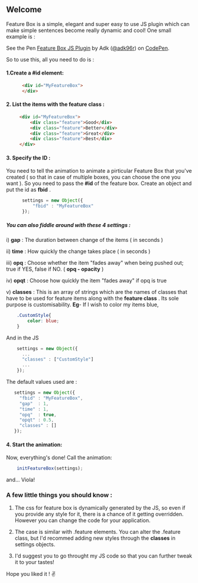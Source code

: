 ## Welcome 

Feature Box is a simple, elegant and super easy to use JS plugin which can make simple sentences become really dynamic and cool! One small example is : 

<p data-height="213" data-theme-id="dark" data-slug-hash="MoebYg" data-default-tab="result" data-user="adk96r" data-embed-version="2" data-pen-title="Feature Box JS Plugin" data-preview="true" class="codepen">See the Pen <a href="https://codepen.io/adk96r/pen/MoebYg/">Feature Box JS Plugin</a> by Adk (<a href="https://codepen.io/adk96r">@adk96r</a>) on <a href="https://codepen.io">CodePen</a>.</p>
<script async src="https://production-assets.codepen.io/assets/embed/ei.js"></script>

So to use this, all you need to do is :
#### 1.Create a #id element:
```html
      <div id="MyFeatureBox">
      </div>
 ```
 
#### 2. List the items with the **feature** class :
 ```html
      <div id="MyFeatureBox">
          <div class="feature">Good</div>
          <div class="feature">Better</div>
          <div class="feature">Great</div>
          <div class="feature">Best</div>
      </div>
```
#### 3. Specify the ID :
  You need to tell the animation to animate a pirticular Feature Box that you've created ( so that in case of multiple boxes, you can choose the one you want ). So you need to pass the **#id** of the feature box.
  Create an object and put the id as **fbid** .
  
```javascript
      settings = new Object({
          "fbid" : "MyFeatureBox"
      });
```    
    
##### You can also fiddle around with these 4 settings :

i) **gap** : The duration between change of the items ( in seconds )

ii) **time** : How quickly the change takes place ( in seconds )

iii) **opq** : Choose whether the item "fades away" when being pushed out; true if YES, false if NO. ( __opq - opacity__ )

iv) **opqt** : Choose how quickly the item "fades away" if opq is true

v) **classes** : This is an array of strings which are the names of classes that have to be used for feature items along with the **feature class** . Its sole purpose is customisability. __Eg__- If I wish to color my items blue,
```css
    .CustomStyle{
        color: blue;
    }
```
And in the JS
```javascript
    settings = new Object({
      ...
      "classes" : ["CustomStyle"]
      ...
    });
```   
    
The default values used are :
 ```javascript
    settings = new Object({
      "fbid" : "MyFeatureBox",
      "gap"  : 1,
      "time" : 1,
      "opq"  : true,
      "opqt" : 0.5,
      "classes" : []
    });
```
     
#### 4. Start the animation:
Now, everything's done! Call the animation:
```javascript
    initFeatureBox(settings);
```

and... Viola!


### A few little things you should know :
1) The css for feature box is dynamically generated by the JS, so even if you provide any style for it, there is a chance of it getting overridden. However you can change the code for your application.

2) The case is similar with .feature elements. You can alter the .feature class, but I'd recommed adding new styles through the **classes** in settings objects.

3) I'd suggest you to go throught my JS code so that you can further tweak it to your tastes!

Hope you liked it ! ✌
